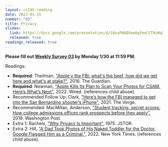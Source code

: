 ```yaml
---
layout: cs195-reading
date: 2023-01-31
number: "03"
title: Privacy
slides:
  link: https://docs.google.com/presentation/d/16oaFWbDXew0gfmoCCTAzWqXcnb-cQdWIEYja_rkpbvc/edit?usp=sharing
  released: true
readings_released: true
---
```


**Please fill out [Weekly Survey 03][l03_form] by Monday 1/30 at 11:59 PM.**

Readings:

* **Required**: Theilman, ["Apple v the FBI: what's the beef, how did we get here and what's at stake?"](https://www.theguardian.com/technology/2016/feb/20/apple-fbi-iphone-explainer-san-bernardino), 2016. The Guardian.
* **Required**:  Newman, ["Apple Kills Its Plan to Scan Your Photos for CSAM. Here’s What’s Next"](https://www.wired.com/story/apple-photo-scanning-csam-communication-safety-messages/), 2022. Wired. (references child abuse).
* Recommended Follow Up: Clark, ["Here’s how the FBI managed to get into the San Bernardino shooter’s iPhone"](https://www.theverge.com/2021/4/14/22383957/fbi-san-bernadino-iphone-hack-shooting-investigation), 2021. The Verge.
* Recommended: MacMillan, Anderson, ["Student tracking, secret scores: How college admissions offices rank prospects before they apply"](https://www.washingtonpost.com/business/2019/10/14/colleges-quietly-rank-prospective-students-based-their-personal-data/), 2019. Washington Post.
* Extra 1: Rachels, ["Why Privacy Is Important"](https://www.jstor.org/stable/2265077?seq=1), 1975. JSTOR.
* Extra 2: Hill, ["A Dad Took Photos of His Naked Toddler for the Doctor. Google Flagged Him as a Criminal."](https://www.nytimes.com/2022/08/21/technology/google-surveillance-toddler-photo.html), 2022. New York Times. (references child abuse).

[l03_form]: https://docs.google.com/forms/d/e/1FAIpQLSe5aLV2vMQYTtLfkO2zqwFq7bqyehcjYXZf_moWoyLuIvhsaQ/viewform?usp=sf_link
